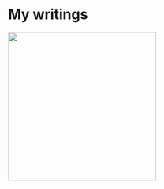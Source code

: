 # My writings
<img src="https://user-images.githubusercontent.com/35906419/139339718-94f246a6-d206-452e-8aeb-65ff6878316a.png" height="300px" width="300px">
